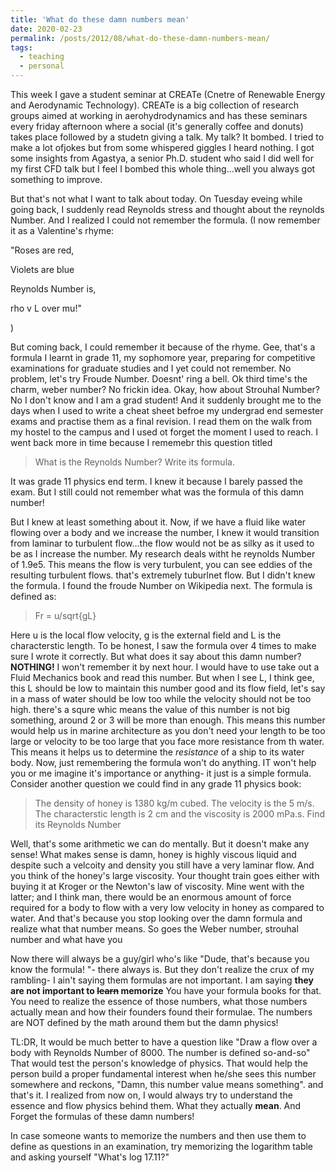 ```yaml
---
title: 'What do these damn numbers mean'
date: 2020-02-23
permalink: /posts/2012/08/what-do-these-damn-numbers-mean/
tags:
  - teaching
  - personal
---
```


This week I gave a student seminar at CREATe (Cnetre of Renewable Energy and Aerodynamic Technology). CREATe is a big collection of research groups aimed at working in aerohydrodynamics and has these seminars every friday afternoon where a social (it's generally coffee and donuts) takes place followed by a studetn giving a talk. My talk? It bombed. I tried to make a lot ofjokes but from some whispered giggles I heard nothing. I got some insights from Agastya, a senior Ph.D. student who said I did well for my first CFD talk but I feel I bombed this whole thing...well you always got something to improve.

But that's not what I want to talk about today. On Tuesday eveing while going back, I suddenly read Reynolds stress and thought about the reynolds Number. And I realized I could not remember the formula. (I now remember it as a Valentine's rhyme:

"Roses are red, 

Violets are blue

Reynolds Number is,

rho v L over mu!"

)

But coming back, I could remember it because of the rhyme. Gee, that's a formula I learnt in grade 11, my sophomore year, preparing for competitive examinations for graduate studies and I yet could not remember. No problem, let's try Froude Number. Doesnt' ring a bell. Ok third time's the charm, weber number? No frickin idea. Okay, how about Strouhal Number? No I don't know and I am a grad student!
And it suddenly brought me to the days when I used to write a cheat sheet befroe my undergrad end semester exams and practise them as a final revision. I read them on the walk from my hostel to the campus and I used ot forget the moment I used to reach. I went back more in time because I rememebr this question titled 

> What is the Reynolds Number? Write its formula.

It was grade 11 physics end term. I knew it because I barely passed the exam. But I still could not remember what was the formula of this damn number!

But I knew at least something about it. Now, if we have a fluid like water flowing over a body and we increase the number, I knew it would transition from laminar to turbulent flow...the flow would not be as silky as it used to be as I increase the number. My research deals witht he reynolds Number of 1.9e5. This means the flow is very turbulent, you can see eddies of the resulting turbulent flows. that's extremely tuburlnet flow. But I didn't knew the formula.
I found the froude Number on Wikipedia next. The formula is defined as:

> Fr = u/sqrt{gL}

Here u is the local flow velocity, g is the external field and L is the characterstic length. To be honest, I saw the formula over 4 times to make sure I wrote it correctly. But what does it say about this damn number? **NOTHING!** I won't remember it by next hour. I would have to use take out a Fluid Mechanics book and read this number. But when I see L, I think gee, this L should be low to maintain this number good and its flow field, let's say in a mass of water should be low too while the velocity should not be too high. there's a squre whic means the value of this number is not big something, around 2 or 3 will be more than enough. This means this number would help us in marine architecture as you don't need your length to be too large or velocity to be too large that you face more resistance from th water. This means it helps us to determine the *resistance* of a ship to its water body. 
Now, just remembering the formula won't do anything. IT won't help you or me imagine it's importance or anything- it just is a simple formula. Consider another question we could find in any grade 11 physics book: 

> The density of honey is 1380 kg/m cubed. The velocity is the 5 m/s. The characterstic length is 2 cm and the viscosity is 2000 mPa.s. Find its Reynolds Number

Well, that's some arithmetic we can do mentally. But it doesn't make any sense! What makes sense is damn, honey is highly viscous liquid and despite such a velcoity and density you still have a very laminar flow. And you think of the honey's large viscosity. Your thought train goes either with buying it at Kroger or the Newton's law of viscosity. Mine went with the latter; and I think man, there would be an enormous amount of force required for a body to flow with a very low velocity in honey as compared to water. And that's because you stop looking over the damn formula and realize what that number means. So goes the Weber number, strouhal number and what have you

Now there will always be a guy/girl who's like "Dude, that's because you know the formula! "- there always is. But they don't realize the crux of my rambling- I ain't saying them formulas are not important. I am saying **they are not important to ~~learn~~ memorize** You have your formula books for that. You need to realize the essence of those numbers, what those numbers actually mean and how their founders found their formulae. The numbers are NOT defined by the math around them but the damn physics!

TL:DR, It would be much better to have a question like "Draw a flow over a body with Reynolds Number of 8000. The number is defined so-and-so" That would test the person's knowledge of physics. That would help the person build a proper fundamental interest when he/she sees this number somewhere and reckons, "Damn, this number value means something". and that's it. I realized from now on,  I would always try to understand the essence and flow physics behind them. What they actually **mean**. And Forget the formulas of these damn numbers!

In case someone wants to memorize the numbers and then use them to define as questions in an examination, try memorizing the logarithm table and asking yourself "What's log 17.11?"

